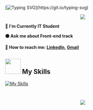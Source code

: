 


[![Typing SVG](https://readme-typing-svg.herokuapp.com?font=Futura&color=F7630C&size=35&width=500&lines=Hello+There+👋;Nice+to+meet+you...)](https://git.io/typing-svg)

<p align="center">
  <a href="https://skillicons.dev">
    <img src="[https://skillicons.dev/icons?i=git,kubernetes,docker,c,vim](https://skillicons.dev/icons?i=angular,laravel,flutter,nodejs,vue,flutter,mongodb,mysql,javascript,typescript,html,css,scss,bootstrap,,,,c,spring,python,figma,vscode,github,netlify,matlab,heroku,bash)" />
  </a>
</p>

**🔵 I'm Currently IT Student**   

**🟠 Ask me about Front-end track**

**🔵 How to reach me: [LinkedIn](https://www.linkedin.com/in/mohamed-lahbib-97b885257/), <a href="mailto:lahbibmed07@gmail.com" target="_blanck"> Gmail </a>**




## <img src="https://media.giphy.com/media/WUlplcMpOCEmTGBtBW/giphy.gif" width="50"> My Skills

[![My Skills](https://skillicons.dev/icons?i=angular,laravel,flutter,nodejs,vue,flutter,mongodb,mysql,javascript,typescript,html,css,scss,bootstrap,,,,c,spring,python,figma,vscode,github,netlify,matlab,heroku,bash)](https://skillicons.dev)


<br>

<p align=center><img src="https://media.tenor.com/c7IZhDj_OdcAAAAC/work-work-work-work.gif"></p>

